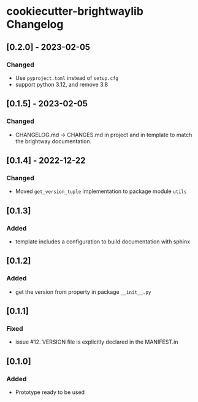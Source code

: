 # cookiecutter-brightwaylib Changelog

## [0.2.0] - 2023-02-05

### Changed

+ Use `pyproject.toml` instead of `setup.cfg`
+ support python 3.12, and remove 3.8

## [0.1.5] - 2023-02-05

### Changed

+ CHANGELOG.md -> CHANGES.md in project and in template to match the brightway documentation.

## [0.1.4] - 2022-12-22

### Changed

- Moved `get_version_tuple` implementation to package module `utils`

## [0.1.3]

### Added

- template includes a configuration to build documentation with sphinx

## [0.1.2]

### Added

- get the version from property in package `__init__.py`

## [0.1.1]

### Fixed

- issue #12. VERSION file is explicitly declared in the MANIFEST.in

## [0.1.0]

### Added

- Prototype ready to be used
